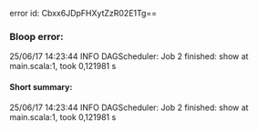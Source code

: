 error id: Cbxx6JDpFHXytZzR02E1Tg==
### Bloop error:

25/06/17 14:23:44 INFO DAGScheduler: Job 2 finished: show at main.scala:1, took 0,121981 s
#### Short summary: 

25/06/17 14:23:44 INFO DAGScheduler: Job 2 finished: show at main.scala:1, took 0,121981 s